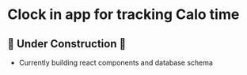 # Clock in app for tracking Calo time
## :hammer: Under Construction :hammer:

* Currently building react components and database schema